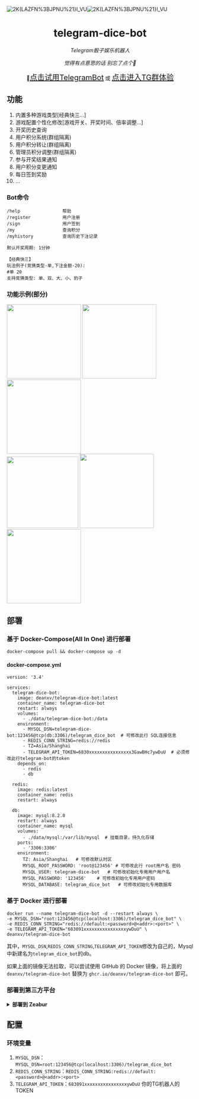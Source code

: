 ![2K(LAZFN%3BJPNU%21}I_VU](https://github.com/deanxv/telegram-dice-bot/assets/57529708/91ca6090-94ab-4d41-a077-50e042739d78)![2K(LAZFN%3BJPNU%21}I_VU](https://github.com/deanxv/telegram-dice-bot/assets/57529708/dd9144d7-66b2-4235-b299-07a2777920b5)<div align="center">

# telegram-dice-bot

_Telegram骰子娱乐机器人_

_觉得有点意思的话 别忘了点个🌟_

🔨<a href="https://t.me/d_happy_bot" style="font-size: 20px;">点击试用TelegramBot</a>
或
<a href="https://t.me/+HOSNzxTdUnIxNjdl" style="font-size: 20px;">点击进入TG群体验</a>

</div>

## 功能

1. 内置多种游戏类型[经典快三...]
2. 游戏配置个性化修改[游戏开关、开奖时间、倍率调整...]
3. 开奖历史查询
4. 用户积分系统(群组隔离)
5. 用户积分转让(群组隔离)
6. 管理员积分调整(群组隔离)
7. 参与开奖结果通知
8. 用户积分变更通知
9. 每日签到奖励
10. ...

### Bot命令

```
/help                帮助
/register            用户注册
/sign                用户签到
/my                  查询积分
/myhistory           查询历史下注记录

默认开奖周期: 1分钟

【经典快三】
玩法例子(竞猜类型-单,下注金额-20): 
#单 20
支持竞猜类型: 单、双、大、小、豹子
```

### 功能示例(部分)

<a href="https://sm.ms/image/4rBGa1uUCRc8MSZ" target="_blank"><img src="https://s2.loli.net/2024/01/02/4rBGa1uUCRc8MSZ.png" width="200"/></a>
<a href="https://sm.ms/image/4zYmdnBCU7vQogy" target="_blank"><img src="https://s2.loli.net/2024/01/02/4zYmdnBCU7vQogy.png" width="200"/></a>
<a href="https://sm.ms/image/nJmRrhHyVBD2W7w" target="_blank"><img src="https://s2.loli.net/2024/01/02/nJmRrhHyVBD2W7w.png" width="200"/></a>
</br>
<a href="https://sm.ms/image/GC21pfqX6cPuEnB" target="_blank"><img src="https://s2.loli.net/2024/01/02/GC21pfqX6cPuEnB.png" width="193"/></a>
<a href="https://sm.ms/image/EWobi4ezPBDNjOX" target="_blank"><img src="https://s2.loli.net/2024/01/02/EWobi4ezPBDNjOX.png" width="200"/></a>
<a href="https://sm.ms/image/Cszb3NkgQpPif6Z" target="_blank"><img src="https://s2.loli.net/2024/01/02/Cszb3NkgQpPif6Z.png" width="200"/></a>
</br>

## 部署

### 基于 Docker-Compose(All In One) 进行部署

```shell
docker-compose pull && docker-compose up -d
```

#### docker-compose.yml

```docker
version: '3.4'

services:
  telegram-dice-bot:
    image: deanxv/telegram-dice-bot:latest
    container_name: telegram-dice-bot
    restart: always
    volumes:
      - ./data/telegram-dice-bot:/data
    environment:
      - MYSQL_DSN=telegram-dice-bot:123456@tcp(db:3306)/telegram_dice_bot  # 可修改此行 SQL连接信息
      - REDIS_CONN_STRING=redis://redis
      - TZ=Asia/Shanghai
      - TELEGRAM_API_TOKEN=6830xxxxxxxxxxxxxxxx3GawBHc7ywDuU  # 必须修改此行telegram-bot的token
    depends_on:
      - redis
      - db

  redis:
    image: redis:latest
    container_name: redis
    restart: always

  db:
    image: mysql:8.2.0
    restart: always
    container_name: mysql
    volumes:
      - ./data/mysql:/var/lib/mysql  # 挂载目录，持久化存储
    ports:
      - '3306:3306'
    environment:
      TZ: Asia/Shanghai   # 可修改默认时区
      MYSQL_ROOT_PASSWORD: 'root@123456' # 可修改此行 root用户名 密码
      MYSQL_USER: telegram-dice-bot   # 可修改初始化专用用户用户名
      MYSQL_PASSWORD: '123456'    # 可修改初始化专用用户密码
      MYSQL_DATABASE: telegram_dice_bot   # 可修改初始化专用数据库
```

### 基于 Docker 进行部署

```shell
docker run --name telegram-dice-bot -d --restart always \
-e MYSQL_DSN="root:123456@tcp(localhost:3306)/telegram_dice_bot" \
-e REDIS_CONN_STRING="redis://default:<password>@<addr>:<port>" \
-e TELEGRAM_API_TOKEN="683091xxxxxxxxxxxxxxxxywDuU" \
deanxv/telegram-dice-bot
```

其中，`MYSQL_DSN`,`REDIS_CONN_STRING`,`TELEGRAM_API_TOKEN`修改为自己的，Mysql中新建名为`telegram_dice_bot`的db。

如果上面的镜像无法拉取，可以尝试使用 GitHub 的 Docker 镜像，将上面的 `deanxv/telegram-dice-bot`
替换为 `ghcr.io/deanxv/telegram-dice-bot` 即可。

### 部署到第三方平台

<details>
<summary><strong>部署到 Zeabur</strong></summary>
<div>

> Zeabur 的服务器在国外，自动解决了网络的问题，同时免费的额度也足够个人使用

点击一键部署:

[![Deploy on Zeabur](https://zeabur.com/button.svg)](https://zeabur.com/templates/SEFL7Z?referralCode=deanxv)

**一键部署后 `MYSQL_DSN` `REDIS_CONN_STRING` `TELEGRAM_API_TOKEN`变量也需要替换！**

或手动部署:

1. 首先 fork 一份代码。
2. 进入 [Zeabur](https://zeabur.com?referralCode=deanxv)，登录，进入控制台。
3. 新建一个 Project，在 Service -> Add Service 选择 prebuilt，选择 MySQL，并记下连接参数（用户名、密码、地址、端口）。
4. 新建一个 Project，在 Service -> Add Service 选择 prebuilt，选择 Redis，并记下连接参数（密码、地址、端口）。
5. 使用mysql视图化工具连接mysql，运行 ```create database `telegram_dice_bot` ``` 创建数据库。
6. 在 Service -> Add Service，选择 Git（第一次使用需要先授权），选择你 fork 的仓库。
7. Deploy 会自动开始，先取消。
8. 添加环境变量

   `MYSQL_DSN`:`<username>:<password>@tcp(<addr>:<port>)/telegram_dice_bot`

   `REDIS_CONN_STRING`:`redis://default:<password>@<addr>:<port>`

   `TELEGRAM_API_TOKEN`:`你的TG机器人的TOKEN`

   保存。
9. 选择 Redeploy。

</div>
</details>

## 配置

### 环境变量

1. `MYSQL_DSN`：`MYSQL_DSN=root:123456@tcp(localhost:3306)/telegram_dice_bot`
2. `REDIS_CONN_STRING`：`REDIS_CONN_STRING:redis://default:<password>@<addr>:<port>`
3. `TELEGRAM_API_TOKEN`：`683091xxxxxxxxxxxxxxxxywDuU` 你的TG机器人的TOKEN
